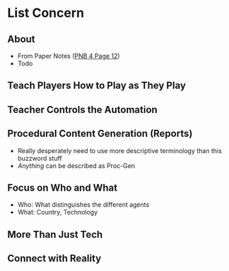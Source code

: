 




# List Concern

## About
- From Paper Notes ([PNB 4 Page 12](pnb-4#12))
- Todo

## Teach Players How to Play as They Play
## Teacher Controls the Automation
## Procedural Content Generation (Reports)
- Really desperately need to use more descriptive terminology than this buzzword stuff
- *Anything* can be described as Proc-Gen
## Focus on Who and What
- Who: What distinguishes the different agents
- What: Country, Technology
## More Than Just Tech
## Connect with Reality


